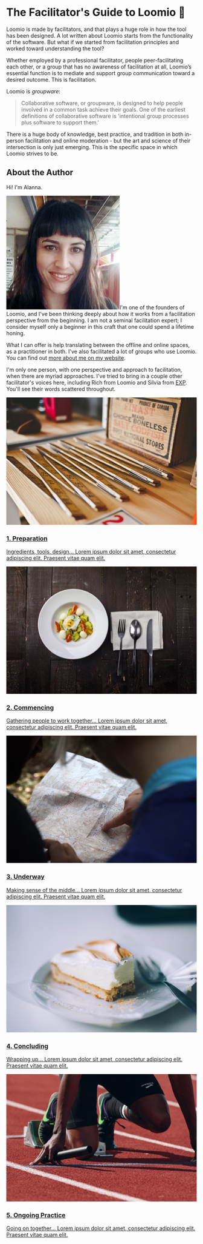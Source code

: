 # The Facilitator's Guide to Loomio 🐺

Loomio is made by facilitators, and that plays a huge role in how the tool has been designed. A lot written about Loomio starts from the functionality of the software. But what if we started from facilitation principles and worked toward understanding the tool?

Whether employed by a professional facilitator, people peer-facilitating each other, or a group that has no awareness of facilitation at all, Loomio’s essential function is to mediate and support group communication toward a desired outcome. This is facilitation. 

Loomio is *groupware*:

> Collaborative software, or groupware, is designed to help people involved in a common task achieve their goals. One of the earliest definitions of collaborative software is 'intentional group processes plus software to support them.'
 

There is a huge body of knowledge, best practice, and tradition in both in-person facilitation and online moderation - but the art and science of their intersection is only just emerging. This is the specific space in which Loomio strives to be.

## About the Author

Hi! I'm Alanna.

![](alanna_fringe_s.jpg)I'm one of the founders of Loomio, and I've been thinking deeply about how it works from a facilitation perspective from the beginning. I am not a seminal facilitation expert; I consider myself only a beginner in this craft that one could spend a lifetime honing. 

What I can offer is help translating between the offline and online spaces, as a practitioner in both. I've also facilitated a lot of groups who use Loomio. You can find out [more about me on my website](http://alanna.space).

I'm only one person, with one perspective and approach to facilitation, when there are myriad approaches. I've tried to bring in a couple other facilitator's voices here, including Rich from Loomio and Silvia from [EXP](http://exp.agency). You'll see their words scattered throughout. 


<a href="preparation.html">
  <div class="media-list">
    <img src="img/preparation_600.jpg" class="img-left img-200px">
    <h3>1. Preparation</h3>
    <p>Ingredients, tools, design... Lorem ipsum dolor sit amet, consectetur adipiscing elit. Praesent vitae quam elit.</p>
  </div>
</a>

<a href="commencing.html">
  <div class="media-list">
    <img src="img/commencing_600.jpg" class="img-left img-200px">
    <h3>2. Commencing</h3>
    <p>Gathering people to work together... Lorem ipsum dolor sit amet, consectetur adipiscing elit. Praesent vitae quam elit.</p>
  </div>
</a>

<a href="underway.html">
  <div class="media-list">
    <img src="img/underway_600.jpg" class="img-left img-200px">
    <h3>3. Underway</h3>
    <p>Making sense of the middle... Lorem ipsum dolor sit amet, consectetur adipiscing elit. Praesent vitae quam elit.</p>
  </div>
</a>

<a href="concluding.html">
  <div class="media-list">
    <img src="img/concluding_600.jpg" class="img-left img-200px">
    <h3>4. Concluding</h3>
    <p>Wrapping up... Lorem ipsum dolor sit amet, consectetur adipiscing elit. Praesent vitae quam elit.</p>
  </div>
</a>

<a href="ongoing_practice.html">
  <div class="media-list">
    <img src="img/practicing_600.jpg" class="img-left img-200px">
    <h3>5. Ongoing Practice</h3>
    <p>Going on together... Lorem ipsum dolor sit amet, consectetur adipiscing elit. Praesent vitae quam elit.</p>
  </div>
</a>
